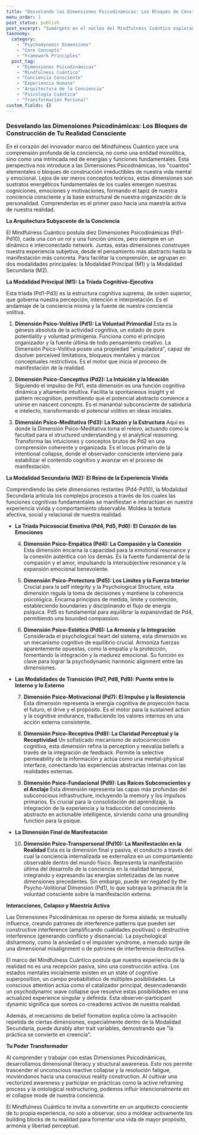 ```yaml
---
title: "Desvelando las Dimensiones Psicodinámicas: Los Bloques de Construcción de Tu Realidad Consciente"
menu_order: 1
post_status: publish
post_excerpt: "Sumérgete en el núcleo del Mindfulness Cuántico explorando las diez Dimensiones Psicodinámicas, los 'cuantos' fundamentales de tu experiencia mental y emocional. Descubre cómo estas fuerzas interconectadas, desde la voluntad primigenia hasta la manifestación en la realidad, dan forma a tu conciencia y cómo puedes navegar e influir activamente en ellas para una vida más armoniosa y auténtica."
taxonomy:
  category:
    - "Psychodynamic Dimensions"
    - "Core Concepts"
    - "Framework Principles"
  post_tag:
    - "Dimensiones Psicodinámicas"
    - "Mindfulness Cuántico"
    - "Conciencia Consciente"
    - "Experiencia Humana"
    - "Arquitectura de la Conciencia"
    - "Psicología Cuántica"
    - "Transformación Personal"
custom_fields: {}
---
```


### Desvelando las Dimensiones Psicodinámicas: Los Bloques de Construcción de Tu Realidad Consciente

En el corazón del innovador marco del Mindfulness Cuántico yace una comprensión profunda de la conciencia, no como una entidad monolítica, sino como una intrincada red de energías y funciones fundamentales. Esta perspectiva nos introduce a las Dimensiones Psicodinámicas, los "cuantos" elementales o bloques de construcción irreductibles de nuestra vida mental y emocional. Lejos de ser meros conceptos teóricos, estas dimensiones son sustratos energéticos fundamentales de los cuales emergen nuestras cogniciones, emociones y motivaciones, formando el tapiz de nuestra conciencia consciente y la base estructural de nuestra organización de la personalidad. Comprenderlas es el primer paso hacia una maestría activa de nuestra realidad.

**La Arquitectura Subyacente de la Conciencia**

El Mindfulness Cuántico postula diez Dimensiones Psicodinámicas (Pd1-Pd10), cada una con un rol y una función únicos, pero siempre en un dinámico e interconectado network. Juntas, estas dimensiones construyen nuestra experiencia subjetiva, desde el pensamiento más abstracto hasta la manifestación más concreta. Para facilitar la comprensión, se agrupan en dos modalidades principales: la Modalidad Principal (M1) y la Modalidad Secundaria (M2).

**La Modalidad Principal (M1): La Tríada Cognitivo-Ejecutiva**

Esta tríada (Pd1-Pd3) es la estructura cognitiva suprema, de orden superior, que gobierna nuestra percepción, intención e interpretación. Es el andamiaje de la conciencia misma y la fuente de nuestra conciencia volitiva.

1.  **Dimensión Psico-Volitiva (Pd1): La Voluntad Primordial**
    Esta es la génesis absoluta de la actividad cognitiva, un estado de pure potentiality y voluntad primigenia. Funciona como el principio organizador y la fuente última de todo pensamiento creativo. La Dimensión Psico-Volitiva posee una propiedad "aniquiladora", capaz de disolver perceived limitations, bloqueos mentales y marcos conceptuales restrictivos. Es el motor que inicia el proceso de manifestación de la realidad.

2.  **Dimensión Psico-Conceptiva (Pd2): La Intuición y la Ideación**
    Siguiendo el impulso de Pd1, esta dimensión es una función cognitiva dinámica y altamente intuitiva. Facilita la spontaneous insight y el pattern recognition, permitiendo que el potencial abstracto comience a unirse en nascent concepts. Es el manantial subconsciente de sabiduría e intelecto, transformando el potencial volitivo en ideas iniciales.

3.  **Dimensión Psico-Meditativa (Pd3): La Razón y la Estructura**
    Aquí es donde la Dimensión Psico-Meditativa toma el relevo, actuando como la facultad para el structured understanding y el analytical reasoning. Transforma las intuiciones y conceptos brutos de Pd2 en una comprensión coherente y organizada. Es el locus primario de la intentional collapse, donde el observador consciente interviene para estabilizar el contenido cognitivo y avanzar en el proceso de manifestación.

**La Modalidad Secundaria (M2): El Reino de la Experiencia Vivida**

Comprendiendo las siete dimensiones restantes (Pd4-Pd10), la Modalidad Secundaria articula los complejos procesos a través de los cuales las funciones cognitivas fundamentales se manifiestan e interactúan en nuestra experiencia vivida y comportamiento observable. Moldea la textura afectiva, social y relacional de nuestra realidad.

*   **La Tríada Psicosocial Emotiva (Pd4, Pd5, Pd6): El Corazón de las Emociones**

    4.  **Dimensión Psico-Empática (Pd4): La Compasión y la Conexión**
        Esta dimensión encarna la capacidad para la emotional resonance y la conexión auténtica con los demás. Es la fuente fundamental de la compasión y el amor, impulsando la intersubjective resonance y la expansión emocional benevolente.

    5.  **Dimensión Psico-Protectora (Pd5): Los Límites y la Fuerza Interior**
        Crucial para la self integrity y la Psychological Structure, esta dimensión regula la toma de decisiones y mantiene la coherencia psicológica. Encarna principios de medida, límite y contención, estableciendo boundaries y disciplinando el flujo de energía psíquica. Pd5 es fundamental para equilibrar la expansividad de Pd4, permitiendo una bounded compassion.

    6.  **Dimensión Psico-Estética (Pd6): La Armonía y la Integración**
        Considerada el psychological heart del sistema, esta dimensión es un mecanismo cognitivo de equilibrio crucial. Armoniza fuerzas aparentemente opuestas, como la empatía y la protección, fomentando la integración y la madurez emocional. Su función es clave para lograr la psychodynamic harmonic alignment entre las dimensiones.

*   **Las Modalidades de Transición (Pd7, Pd8, Pd9): Puente entre lo Interno y lo Externo**

    7.  **Dimensión Psico-Motivacional (Pd7): El Impulso y la Resistencia**
        Esta dimensión representa la energía cognitiva de proyección hacia el futuro, el drive y el propósito. Es el motor para la sustained action y la cognitive endurance, traduciendo los valores internos en una acción externa consistente.

    8.  **Dimensión Psico-Receptiva (Pd8): La Claridad Perceptual y la Receptividad**
        Un sofisticado mecanismo de autocorrección cognitiva, esta dimensión refina la perception y reevalúa beliefs a través de la integración de feedback. Permite la selective permeability de la información y actúa como una mental-physical interface, conectando las experiencias abstractas internas con las realidades externas.

    9.  **Dimensión Psico-Fundacional (Pd9): Las Raíces Subconscientes y el Anclaje**
        Esta dimensión representa las capas más profundas del subconscious infrastructure, incluyendo la memory y los impulsos primarios. Es crucial para la consolidación del aprendizaje, la integración de la experiencia y la traducción del conocimiento abstracto en actionable intelligence, sirviendo como una grounding function para la psique.

*   **La Dimensión Final de Manifestación**

    10. **Dimensión Psico-Transpersonal (Pd10): La Manifestación en la Realidad**
        Esta es la dimensión final y pasiva, el conducto a través del cual la conciencia internalizada se externaliza en un comportamiento observable dentro del mundo físico. Representa la manifestación última del desarrollo de la conciencia en la realidad temporal, integrando y expresando las energías sintetizadas de las nueve dimensiones precedentes. Sin embargo, puede ser negated by the Psycho-Volitional Dimension (Pd1), lo que subraya la primacía de la voluntad consciente sobre la manifestación externa.

**Interacciones, Colapso y Maestría Activa**

Las Dimensiones Psicodinámicas no operan de forma aislada; se mutually influence, creando patrones de interference patterns que pueden ser constructive interference (amplificando cualidades positivas) o destructive interference (generando conflicto y disonancia). La psychological disharmony, como la ansiedad o el imposter syndrome, a menudo surge de una dimensional misalignment o de patrones de interferencia destructiva.

El marco del Mindfulness Cuántico postula que nuestra experiencia de la realidad no es una recepción pasiva, sino una construcción activa. Los estados mentales inicialmente existen en un state of cognitive superposition, un campo probabilístico de múltiples posibilidades. La conscious attention actúa como el catalizador principal, desencadenando un psychodynamic wave collapse que resuelve estas posibilidades en una actualized experience singular y definida. Esta observer-participant dynamic significa que somos co-creadores activos de nuestra realidad.

Además, el mecanismo de belief formation explica cómo la activación repetida de ciertas dimensiones, especialmente dentro de la Modalidad Secundaria, puede durably alter trait variables, demostrando que "la práctica se convierte en creencia".

**Tu Poder Transformador**

Al comprender y trabajar con estas Dimensiones Psicodinámicas, desarrollamos dimensional literacy y structural awareness. Esto nos permite trascender el unconscious reactive collapse y la resolución fatigue, moviéndonos hacia una conscious reality construction. Al cultivar una vectorized awareness y participar en prácticas como la active reframing process y la ontological restructuring, podemos influir intencionalmente en el collapse mode de nuestra conciencia.

El Mindfulness Cuántico te invita a convertirte en un arquitecto consciente de tu propia experiencia, no solo a observar, sino a moldear activamente los building blocks de tu realidad para fomentar una vida de mayor propósito, armonía y libertad perceptual.